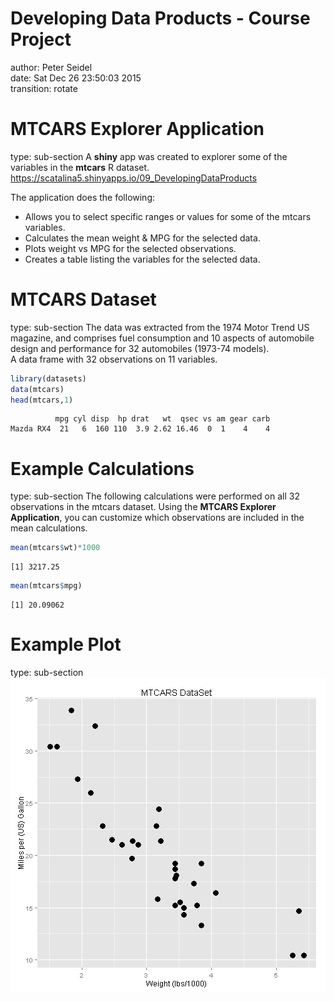 Developing Data Products - Course Project
=====================
author: Peter Seidel  
date: Sat Dec 26 23:50:03 2015  
transition: rotate

MTCARS Explorer Application
=====================
type: sub-section
A **shiny** app was created to explorer some of the variables in the **mtcars** R dataset.
https://scatalina5.shinyapps.io/09_DevelopingDataProducts

The application does the following:
- Allows you to select specific ranges or values for some of the mtcars variables.
- Calculates the mean weight & MPG for the selected data.
- Plots weight vs MPG for the selected observations.
- Creates a table listing the variables for the selected data.


MTCARS Dataset
=====================
type: sub-section
The data was extracted from the 1974 Motor Trend US magazine, and comprises fuel consumption and 10 aspects of automobile design and performance for 32 automobiles (1973-74 models).  
A data frame with 32 observations on 11 variables.  

```r
library(datasets)
data(mtcars)
head(mtcars,1)
```

```
          mpg cyl disp  hp drat   wt  qsec vs am gear carb
Mazda RX4  21   6  160 110  3.9 2.62 16.46  0  1    4    4
```

Example Calculations
=====================
type: sub-section
The following calculations were performed on all 32 observations in the mtcars dataset.  Using the **MTCARS Explorer Application**, you can customize which observations are included in the mean calculations.

```r
mean(mtcars$wt)*1000
```

```
[1] 3217.25
```

```r
mean(mtcars$mpg)
```

```
[1] 20.09062
```

Example Plot
=====================
type: sub-section
![plot of chunk unnamed-chunk-3](09_DevelopingDataProducts-project-figure/unnamed-chunk-3-1.png) 

